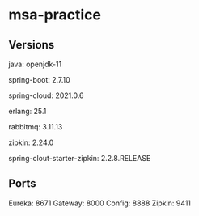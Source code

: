 # msa-practice

## Versions

java: openjdk-11

spring-boot: 2.7.10

spring-cloud: 2021.0.6

erlang: 25.1

rabbitmq: 3.11.13

zipkin: 2.24.0

spring-clout-starter-zipkin: 2.2.8.RELEASE


## Ports
Eureka: 8671
Gateway: 8000
Config: 8888
Zipkin: 9411
